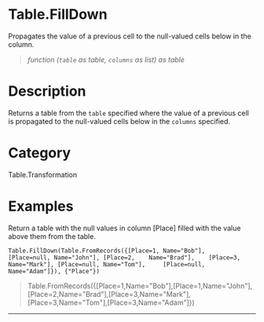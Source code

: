 ﻿# Table.FillDown
Propagates the value of a previous cell to the null-valued cells below in the column.
> _function (<code>table</code> as table, <code>columns</code> as list) as table_
# Description 
Returns a table from the <code>table</code> specified where the value of a previous cell is propagated to the null-valued cells below in the <code>columns</code> specified.

# Category 
Table.Transformation
# Examples 
Return a table with the null values in column [Place] filled with the value above them from the table.
```
Table.FillDown(Table.FromRecords({[Place=1, Name="Bob"],     [Place=null, Name="John"], [Place=2,    Name="Brad"],    [Place=3, Name="Mark"], [Place=null, Name="Tom"],     [Place=null, Name="Adam"]}), {"Place"})
```
> Table.FromRecords({[Place=1,Name="Bob"],[Place=1,Name="John"],[Place=2,Name="Brad"],[Place=3,Name="Mark"],[Place=3,Name="Tom"],[Place=3,Name="Adam"]})
***
